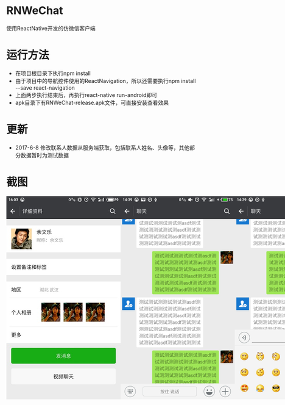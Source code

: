 # RNWeChat
使用ReactNative开发的仿微信客户端

# 运行方法
* 在项目根目录下执行npm install
* 由于项目中的导航控件使用的ReactNavigation，所以还需要执行npm install --save react-navigation
* 上面两步执行结束后，再执行react-native run-android即可
* apk目录下有RNWeChat-release.apk文件，可直接安装查看效果

# 更新
* 2017-6-8 修改联系人数据从服务端获取，包括联系人姓名、头像等，其他部分数据暂时为测试数据

# 截图
<div style="display: flex; flex-direction: 'row'; justify-content: 'space-between'">
  <img src='./screenshots/5.jpg' width='300'>
  <img src='./screenshots/6.jpg' width='300'>
  <img src='./screenshots/7.jpg' width='300'>
  <img src='./screenshots/8.jpg' width='300'>
  <img src='./screenshots/1.jpg' width='300'>
  <img src='./screenshots/2.jpg' width='300'>
  <img src='./screenshots/3.jpg' width='300'>
  <img src='./screenshots/4.jpg' width='300'>
  <img src='./screenshots/9.jpg' width='300'>
  <img src='./screenshots/10.jpg' width='300'>
</div>